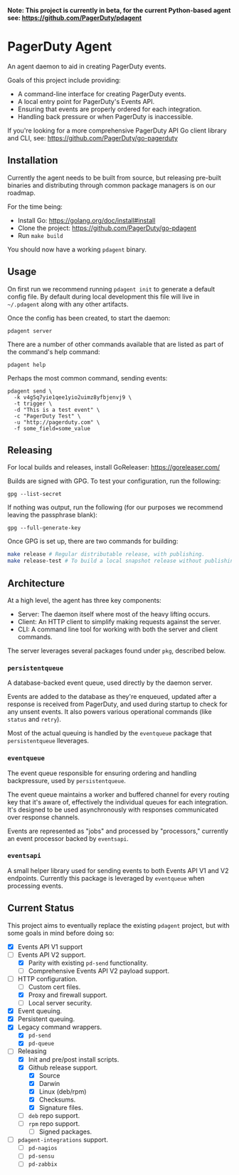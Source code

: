 **Note: This project is currently in beta, for the current Python-based agent see: https://github.com/PagerDuty/pdagent**

# PagerDuty Agent

An agent daemon to aid in creating PagerDuty events.

Goals of this project include providing:

- A command-line interface for creating PagerDuty events.
- A local entry point for PagerDuty's Events API.
- Ensuring that events are properly ordered for each integration.
- Handling back pressure or when PagerDuty is inaccessible.

If you're looking for a more comprehensive PagerDuty API Go client library and CLI, see: https://github.com/PagerDuty/go-pagerduty

## Installation

Currently the agent needs to be built from source, but releasing pre-built binaries and distributing through common package managers is on our roadmap.

For the time being:

- Install Go: https://golang.org/doc/install#install
- Clone the project: https://github.com/PagerDuty/go-pdagent
- Run `make build`

You should now have a working `pdagent` binary.

## Usage

On first run we recommend running `pdagent init` to generate a default config file. By default during local development this file will live in `~/.pdagent` along with any other artifacts.

Once the config has been created, to start the daemon:

```
pdagent server
```

There are a number of other commands available that are listed as part of the command's help command:

```
pdagent help
```

Perhaps the most common command, sending events:

```
pdagent send \
  -k v4g5q7yie1qee1yio2uimz8yfbjenvj9 \
  -t trigger \
  -d "This is a test event" \
  -c "PagerDuty Test" \
  -u "http://pagerduty.com" \
  -f some_field=some_value
```

## Releasing

For local builds and releases, install GoReleaser: https://goreleaser.com/

Builds are signed with GPG. To test your configuration, run the following:

```
gpg --list-secret
```

If nothing was output, run the following (for our purposes we recommend leaving the passphrase blank):

```
gpg --full-generate-key
```

Once GPG is set up, there are two commands for building:

```bash
make release # Regular distributable release, with publishing.
make release-test # To build a local snapshot release without publishing.
```

## Architecture

At a high level, the agent has three key components:

- Server: The daemon itself where most of the heavy lifting occurs.
- Client: An HTTP client to simplify making requests against the server.
- CLI: A command line tool for working with both the server and client commands.

The server leverages several packages found under `pkg`, described below.

### `persistentqueue`

A database-backed event queue, used directly by the daemon server.

Events are added to the database as they're enqueued, updated after a response is received from PagerDuty, and used during startup to check for any unsent events. It also powers various operational commands (like `status` and `retry`).

Most of the actual queuing is handled by the `eventqueue` package that `persistentqueue` lleverages.

### `eventqueue`

The event queue responsible for ensuring ordering and handling backpressure, used by `persistentqueue`.

The event queue maintains a worker and buffered channel for every routing key that it's aware of, effectively the individual queues for each integration. It's designed to be used asynchronously with responses communicated over response channels.

Events are represented as "jobs" and processed by "processors," currently an event processor backed by `eventsapi`.

### `eventsapi`

A small helper library used for sending events to both Events API V1 and V2 endpoints. Currently this package is leveraged by `eventqueue` when processing events.

## Current Status

This project aims to eventually replace the existing `pdagent` project, but with some goals in mind before doing so:

- [x] Events API V1 support
- [ ] Events API V2 support.
    - [X] Parity with existing `pd-send` functionality.
    - [ ] Comprehensive Events API V2 payload support.
- [ ] HTTP configuration.
    - [ ] Custom cert files.
    - [x] Proxy and firewall support.
    - [ ] Local server security.
- [X] Event queuing.
- [X] Persistent queuing.
- [x] Legacy command wrappers.
    - [x] `pd-send`
    - [x] `pd-queue`
- [ ] Releasing
    - [x] Init and pre/post install scripts.
    - [X] Github release support.
        - [X] Source
        - [X] Darwin
        - [X] Linux (deb/rpm)
        - [X] Checksums.
        - [X] Signature files.
    - [ ] `deb` repo support.
    - [ ] `rpm` repo support.
        - [ ] Signed packages.
- [ ] `pdagent-integrations` support.
    - [ ] `pd-nagios`
    - [ ] `pd-sensu`
    - [ ] `pd-zabbix`

